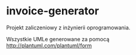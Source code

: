 # invoice-generator
Projekt zaliczeniowy z inżynierii oprogramowania.

Wszystkie UMLe generowane za pomocą http://plantuml.com/plantuml/form
